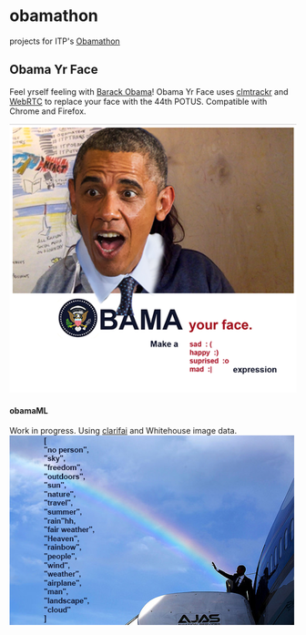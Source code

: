# obamathon
projects for ITP's [Obamathon](https://github.com/ITPNYU/Obamathon/)

## Obama Yr Face
Feel yrself feeling with [Barack Obama](https://rml444.itp.io:8100/index.html)! Obama Yr Face uses [clmtrackr](https://github.com/auduno/clmtrackr) and [WebRTC](https://developer.mozilla.org/en-US/docs/Web/API/Navigator/getUserMedia) to replace your face with the 44th POTUS. Compatible with Chrome and Firefox.

![](face.png)

#### obamaML
Work in progress. Using [clarifai](https://www.clarifai.com/) and Whitehouse image data. 
![](/obamaML/public/data/rainbow.jpg)
